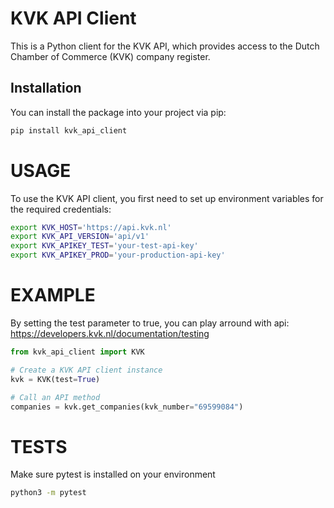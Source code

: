 # KVK API Client

This is a Python client for the KVK API, which provides access to the Dutch Chamber of Commerce (KVK) company register.

## Installation

You can install the package into your project via pip:

```sh
pip install kvk_api_client
```

# USAGE

To use the KVK API client, you first need to set up environment variables for the required credentials:

```sh
export KVK_HOST='https://api.kvk.nl'
export KVK_API_VERSION='api/v1'
export KVK_APIKEY_TEST='your-test-api-key'
export KVK_APIKEY_PROD='your-production-api-key'
```

# EXAMPLE

By setting the test parameter to true, you can play arround with api:
https://developers.kvk.nl/documentation/testing

```python
from kvk_api_client import KVK

# Create a KVK API client instance
kvk = KVK(test=True)

# Call an API method
companies = kvk.get_companies(kvk_number="69599084")
```

# TESTS

Make sure pytest is installed on your environment

```sh
python3 -m pytest
```
